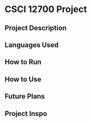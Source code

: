 # CSCI 12700 Project

## Project Description 

## Languages Used 

## How to Run

## How to Use

## Future Plans 

## Project Inspo